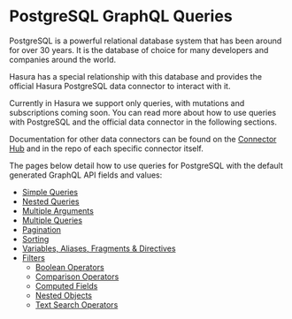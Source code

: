 # PostgreSQL GraphQL Queries

PostgreSQL is a powerful relational database system that has been around for over 30 years. It is the database of choice
for many developers and companies around the world.

Hasura has a special relationship with this database and provides the official Hasura PostgreSQL data connector to
interact with it.

Currently in Hasura we support only queries, with mutations and subscriptions coming soon. You can read more about how
to use queries with PostgreSQL and the official data connector in the following sections.

Documentation for other data connectors can be found on the [Connector Hub](https://hasura.io/connector) and in the
repo of each specific connector itself.

The pages below detail how to use queries for PostgreSQL with the default generated GraphQL API fields and values:

- [Simple Queries](./simple-queries.md)
- [Nested Queries](./nested-queries.md)
- [Multiple Arguments](./multiple-arguments.md)
- [Multiple Queries](./multiple-queries.md)
- [Pagination](./pagination.md)
- [Sorting](./sorting.md)
- [Variables, Aliases, Fragments & Directives](./variables-aliases-fragments-directives.md)
- [Filters](./filters/index.md)
  - [Boolean Operators](./filters/boolean-operators.md)
  - [Comparison Operators](./filters/comparison-operators.md)
  - [Computed Fields](./filters/computed-fields.md)
  - [Nested Objects](./filters/nested-objects.md)
  - [Text Search Operators](./filters/text-search-operators.md)
